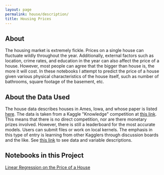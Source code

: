 ```yaml
---
layout: page
permalink: house/description/
title: Housing Prices
---
```


## About

The housing market is extremely fickle. Prices on a single house can fluctuate wildly throughout the year. Additionally, external factors such as location, crime rates, and education in the year can also affect the price of a house. However, most people can agree that the bigger than house is, the more it will cost. In these notebooks I attempt to predict the price of a house given various physical characteristics of the house itself, such as number of bathrooms, square footage of the basement, etc.

## About the Data Used

The house data describes houses in Ames, Iowa, and whose paper is listed [here](http://jse.amstat.org/v19n3/decock.pdf). The data is taken from a Kaggle "Knowledge" competition at [this link](https://www.kaggle.com/c/house-prices-advanced-regression-techniques/overview). This means that there is no direct competition, nor are there monetary prizes involved. However, there is still a leaderboard for the most accurate models. Users can submit files or work on local kernels. The emphasis in this type of entry is learning from other Kagglers through discussion boards and the like. See [this link](https://www.kaggle.com/c/house-prices-advanced-regression-techniques/data) to see data and variable descriptions.

## Notebooks in this Project

[Linear Regression on the Price of a House](/PredictingHousePrices.md) 